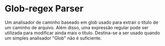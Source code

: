 # Glob-regex Parser

Um analisador de caminho baseado em glob usado para extrair o título de um caminho de arquivo. Além disso, uma expressão regular pode ser utilizada para modificar ainda mais o título. Destina-se a ser usado quando um simples analisador "Glob" não é suficiente.

